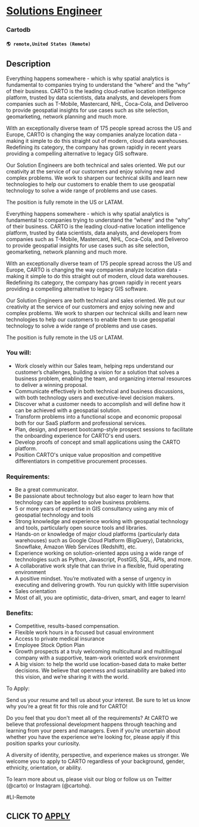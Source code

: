 # [Solutions Engineer](https://www.remotewlb.com/apply/solutions-engineer-116507)  
### Cartodb  
#### `🌎 remote,United States (Remote)`  

## Description

Everything happens somewhere - which is why spatial analytics is fundamental to companies trying to understand the “where” and the “why” of their business. CARTO is the leading cloud-native location intelligence platform, trusted by data scientists, data analysts, and developers from companies such as T-Mobile, Mastercard, NHL, Coca-Cola, and Deliveroo to provide geospatial insights for use cases such as site selection, geomarketing, network planning and much more.

  

With an exceptionally diverse team of 175 people spread across the US and Europe, CARTO is changing the way companies analyze location data - making it simple to do this straight out of modern, cloud data warehouses. Redefining its category, the company has grown rapidly in recent years providing a compelling alternative to legacy GIS software.

  

Our Solution Engineers are both technical and sales oriented. We put our creativity at the service of our customers and enjoy solving new and complex problems. We work to sharpen our technical skills and learn new technologies to help our customers to enable them to use geospatial technology to solve a wide range of problems and use cases.

  

The position is fully remote in the US or LATAM.

  

Everything happens somewhere - which is why spatial analytics is fundamental to companies trying to understand the “where” and the “why” of their business. CARTO is the leading cloud-native location intelligence platform, trusted by data scientists, data analysts, and developers from companies such as T-Mobile, Mastercard, NHL, Coca-Cola, and Deliveroo to provide geospatial insights for use cases such as site selection, geomarketing, network planning and much more.

  

With an exceptionally diverse team of 175 people spread across the US and Europe, CARTO is changing the way companies analyze location data - making it simple to do this straight out of modern, cloud data warehouses. Redefining its category, the company has grown rapidly in recent years providing a compelling alternative to legacy GIS software.

  

Our Solution Engineers are both technical and sales oriented. We put our creativity at the service of our customers and enjoy solving new and complex problems. We work to sharpen our technical skills and learn new technologies to help our customers to enable them to use geospatial technology to solve a wide range of problems and use cases.

  

The position is fully remote in the US or LATAM.

  

### You will:

* Work closely within our Sales team, helping reps understand our customer’s challenges, building a vision for a solution that solves a business problem, enabling the team, and organizing internal resources to deliver a winning proposal.
* Communicate effectively in both technical and business discussions, with both technology users and executive-level decision makers.
* Discover what a customer needs to accomplish and will define how it can be achieved with a geospatial solution.
* Transform problems into a functional scope and economic proposal both for our SaaS platform and professional services.
* Plan, design, and present bootcamp-style prospect sessions to facilitate the onboarding experience for CARTO's end users.
* Develop proofs of concept and small applications using the CARTO platform.
* Position CARTO's unique value proposition and competitive differentiators in competitive procurement processes.

  

### Requirements:

* Be a great communicator.
* Be passionate about technology but also eager to learn how that technology can be applied to solve business problems.
* 5 or more years of expertise in GIS consultancy using any mix of geospatial technology and tools 
* Strong knowledge and experience working with geospatial technology and tools, particularly open source tools and libraries.
* Hands-on or knowledge of major cloud platforms (particularly data warehouses) such as Google Cloud Platform (BigQuery), Databricks, Snowflake, Amazon Web Services (Redshift), etc.
* Experience working on solution-oriented apps using a wide range of technologies such as Python, Javascript, PostGIS, SQL, APIs, and more.
* A collaborative work style that can thrive in a flexible, fluid operating environment
* A positive mindset. You’re motivated with a sense of urgency in executing and delivering growth. You run quickly with little supervision
* Sales orientation
* Most of all, you are optimistic, data-driven, smart, and eager to learn!

  

### Benefits:

* Competitive, results-based compensation.
* Flexible work hours in a focused but casual environment
* Access to private medical insurance
* Employee Stock Option Plan
* Growth prospects at a truly welcoming multicultural and multilingual company with a supportive, team-work oriented work environment
* A big vision: to help the world use location-based data to make better decisions. We believe that openness and sustainability are baked into this vision, and we’re sharing it with the world.

  

To Apply:

  

Send us your resume and tell us about your interest. Be sure to let us know why you’re a great fit for this role and for CARTO!

  

Do you feel that you don't meet all of the requirements? At CARTO we believe that professional development happens through teaching and learning from your peers and managers. Even if you’re uncertain about whether you have the experience we’re looking for, please apply if this position sparks your curiosity.

  

A diversity of identity, perspective, and experience makes us stronger. We welcome you to apply to CARTO regardless of your background, gender, ethnicity, orientation, or ability.

  

To learn more about us, please visit our blog or follow us on Twitter (@carto) or Instagram (@cartohq).

  

  

#LI-Remote

  

  
## CLICK TO [APPLY](https://www.remotewlb.com/apply/solutions-engineer-116507)

